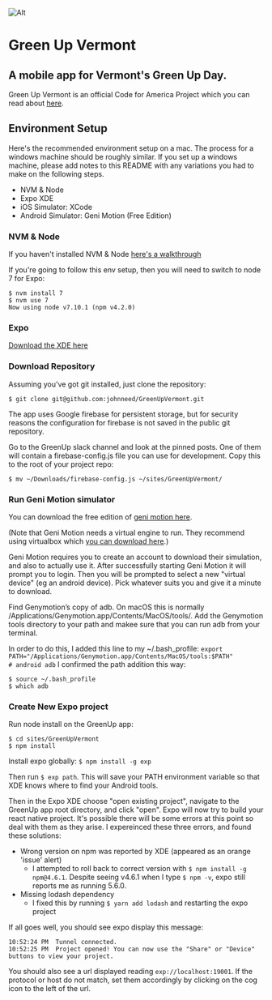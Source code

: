 
![Alt](/assets/images/app.png "Green Up Vermont Logo")
# Green Up Vermont
## A mobile app for Vermont's Green Up Day.
Green Up Vermont is an official Code for America Project which you can read about [here](http://codeforbtv.org/projects/greenup-app).

## Environment Setup
Here's the recommended environment setup on a mac.  The process for a windows machine should be roughly similar.  If you set up a windows machine, please add notes to this README with any variations you had to make on the following steps.

* NVM & Node
* Expo XDE
* iOS Simulator: XCode
* Android Simulator: Geni Motion (Free Edition)

### NVM & Node
If you haven't installed NVM & Node [here's a walkthrough](https://www.taniarascia.com/how-to-install-and-use-node-js-and-npm-mac-and-windows/)

If you're going to follow this env setup, then you will need to switch to node 7 for Expo:
```
$ nvm install 7
$ nvm use 7
Now using node v7.10.1 (npm v4.2.0)
```

### Expo
[Download the XDE here](https://expo.io/tools#xde)

### Download Repository
Assuming you've got git installed, just clone the repository:
```
$ git clone git@github.com:johnneed/GreenUpVermont.git
```

The app uses Google firebase for persistent storage, but for security reasons the configuration for firebase is not saved in the public git repository.

Go to the GreenUp slack channel and look at the pinned posts.  One of them will contain a firebase-config.js file you can use for development.  Copy this to the root of your project repo:
```
$ mv ~/Downloads/firebase-config.js ~/sites/GreenUpVermont/
```

### Run Geni Motion simulator
You can download the free edition of [geni motion here](https://www.genymotion.com/download/).

(Note that Geni Motion needs a virtual engine to run.  They recommend using virtualbox which [you can download here](https://www.virtualbox.org/wiki/Downloads).)

Geni Motion requires you to create an account to download their simulation, and also to actually use it.  After successfully starting Geni Motion it will prompt you to login.  Then you will be prompted to select a new "virtual device" (eg an android device).  Pick whatever suits you and give it a minute to download.

Find Genymotion’s copy of adb. On macOS this is normally /Applications/Genymotion.app/Contents/MacOS/tools/. Add the Genymotion tools directory to your path and makee sure that you can run adb from your terminal.

In order to do this, I added this line to my ~/.bash_profile:
`export PATH="/Applications/Genymotion.app/Contents/MacOS/tools:$PATH"         # android adb`
I confirmed the path addition this way:
```
$ source ~/.bash_profile
$ which adb
```

### Create New Expo project

Run node install on the GreenUp app:
```
$ cd sites/GreenUpVermont
$ npm install
```

Install expo globally:
`$ npm install -g exp`

Then run `$ exp path`. This will save your PATH environment variable so that XDE knows where to find your Android tools.

Then in the Expo XDE choose "open existing project", navigate to the GreenUp app root directory, and click "open".  Expo will now try to build your react native project. It's possible there will be some errors at this point so deal with them as they arise.  I expereinced these three errors, and found these solutions:
- Wrong version on npm was reported by XDE (appeared as an orange 'issue' alert)
  - I attempted to roll back to correct version with `$ npm install -g npm@4.6.1`.  Despite seeing v4.6.1 when I type `$ npm -v`, expo still reports me as running 5.6.0.
- Missing lodash dependency
  - I fixed this by running `$ yarn add lodash` and restarting the expo project

If all goes well, you should see expo display this message:
```
10:52:24 PM  Tunnel connected.
10:52:25 PM  Project opened! You can now use the "Share" or "Device" buttons to view your project.
```
You should also see a url displayed reading `exp://localhost:19001`.  If the protocol or host do not match, set them accordingly by clicking on the cog icon to the left of the url.
